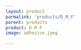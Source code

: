 ```yaml
---
layout: product
parmalink: 'products/D_M_F'
parent: products
product: D M F 
image: adhesive.jpeg

---
```

